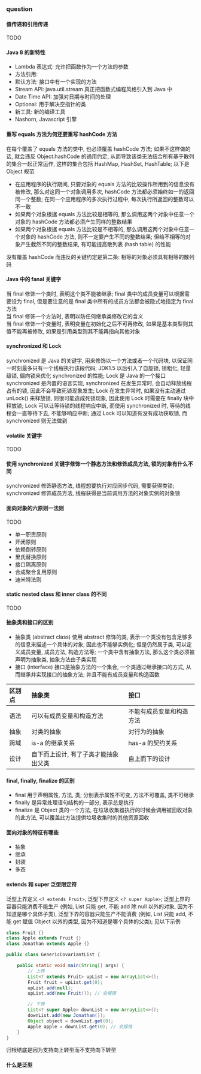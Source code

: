 ### question

#### 值传递和引用传递
TODO

#### Java 8 的新特性
- Lambda 表达式: 允许把函数作为一个方法的参数
- 方法引用:
- 默认方法: 接口中有一个实现的方法
- Stream API: java.util.stream 真正把函数式编程风格引入到 Java 中
- Date Time API: 加强对日期与时间的处理
- Optional: 用于解决空指针的类
- 新工具: 新的编译工具
- Nashorn, Javascript 引擎

#### 重写 equals 方法为何还要重写 hashCode 方法
在每个覆盖了 equals 方法的类中, 也必须覆盖 hashCode 方法; 如果不这样做的话, 就会违反 Object.hashCode 的通用约定, 从而导致该类无法结合所有基于散列的集合一起正常运作, 这样的集合包括 HashMap, HashSet, HashTable; 以下是 Object 规范
- 在应用程序的执行期间, 只要对象的 equals 方法的比较操作所用到的信息没有被修改, 那么对这同一个对象调用多次, hashCode 方法都必须始终如一的返回同一个整数; 在同一个应用程序的多次执行过程中, 每次执行所返回的整数可以不一致
- 如果两个对象根据 equals 方法比较是相等的, 那么调用这两个对象中任意一个对象的 hashCode 方法都必须产生同样的整数结果
- 如果两个对象根据 equals 方法比较是不相等的, 那么调用这两个对象中任意一个对象的 hashCode 方法, 则不一定要产生不同的整数结果; 但给不相等的对象产生截然不同的整数结果, 有可能提高散列表 (hash table) 的性能

没有覆盖 hashCode 而违反的关键约定是第二条: 相等的对象必须具有相等的散列码

#### Java 中的 fanal 关键字
当 final 修饰一个类时, 表明这个类不能被继承; final 类中的成员变量可以根据需要设为 final, 但是要注意的是 final 类中所有的成员方法都会被隐式地指定为 final 方法  
当 final 修饰一个方法时, 表明以防任何继承类修改它的含义  
当 final 修饰一个变量时, 表明变量在初始化之后不可再修改, 如果是基本类型则其值不能再被修改, 如果是引用类型则其不能再指向其他对象

#### synchronized 和 Lock
synchronized 是 Java 的关键字, 用来修饰以一个方法或者一个代码块, 以保证同一时刻最多只有一个线程执行该段代码; JDK1.5 以后引入了自旋锁, 锁粗化, 轻量级锁, 偏向锁来优化 synchronized 的性能; Lock 是 Java 的一个接口  
synchronized 是内置的语言实现, synchronized 在发生异常时, 会自动释放线程占有的锁, 因此不会导致死锁现象发生; Lock 在发生异常时, 如果没有主动通过 unLock() 来释放锁, 则很可能造成死锁现象, 因此使用 Lock 时需要在 finally 块中释放锁; Lock 可以让等待锁的线程响应中断, 而使用 synchronized 时, 等待的线程会一直等待下去, 不能够响应中断; 通过 Lock 可以知道有没有成功获取锁, 而 synchronized 则无法做到

#### volatile 关键字
TODO

#### 使用 synchronized 关键字修饰一个静态方法和修饰成员方法, 锁的对象有什么不同
synchronized 修饰静态方法, 线程想要执行对应同步代码, 需要获得类锁; synchronized 修饰成员方法, 线程获得是当前调用方法的对象实例的对象锁

#### 面向对象的六原则一法则
TODO
- 单一职责原则
- 开闭原则
- 依赖倒转原则
- 里氏替换原则
- 接口隔离原则
- 合成聚合复用原则
- 迪米特法则

#### static nested class 和 inner class 的不同
TODO

#### 抽象类和接口的区别
- 抽象类 (abstract class)
使用 abstract 修饰的类, 表示一个类没有包含足够多的信息来描述一个具体的对象, 因此也不能够实例化; 但是仍然属于类, 可以定义成员变量, 成员方法, 构造方法等; 一个类中含有抽象方法, 那么这个类必须被声明为抽象类, 抽象方法由子类实现
- 接口 (interface)
接口是抽象方法的一个集合, 一个类通过继承接口的方式, 从而继承并实现接口的抽象方法; 并且不能有成员变量和构造函数

| 区别点 | 抽象类 | 接口 |
| :--- | :--- | :--- |
| 语法 | 可以有成员变量和构造方法 | 不能有成员变量和构造方法 |
| 抽象 | 对类的抽象 | 对行为的抽象 |
| 跨域 | is-a 的继承关系 | has-a 的契约关系 |
| 设计 | 自下而上设计, 有了子类才能抽象出父类 | 自上而下的设计 |

#### final, finally, finalize 的区别
- final 用于声明属性, 方法, 类; 分别表示属性不可变, 方法不可覆盖, 类不可继承
- finally 是异常处理语句结构的一部分, 表示总是执行
- finalize 是 Object 类的一个方法, 在垃圾收集器执行的时候会调用被回收对象的此方法, 可以覆盖此方法提供垃圾收集时的其他资源回收

#### 面向对象的特征有哪些
- 抽象
- 继承
- 封装
- 多态

#### extends 和 super 泛型限定符
泛型上界定义 `<? extends Fruit>`, 泛型下界定义 `<? super Apple>`; 泛型上界的容器只能消费不能生产 (例如, List 只能 get, 不能 add 除 null 以外的对象, 因为不知道是哪个具体子类), 泛型下界的容器只能生产不能消费 (例如, List 只能 add, 不能 get 赋值 Object 以外的类型, 因为不知道是哪个具体的父类); 见以下示例
```java
class Fruit {}
class Apple extends Fruit {}
class Jonathan extends Apple {}

public class GenericCovariantList {

    public static void main(String[] args) {
        // 上界
        List<? extends Fruit> upList = new ArrayList<>();
        Fruit fruit = upList.get(0);
        upList.add(null);
        upList.add(new Fruit()); // 会报错

        // 下界
        List<? super Apple> downList = new ArrayList<>();
        downList.add(new Jonathan());
        Object object = downList.get(0);
        Apple apple = downList.get(0); // 会报错
    }
}
```
归根结底是因为支持向上转型而不支持向下转型

#### 什么是泛型
